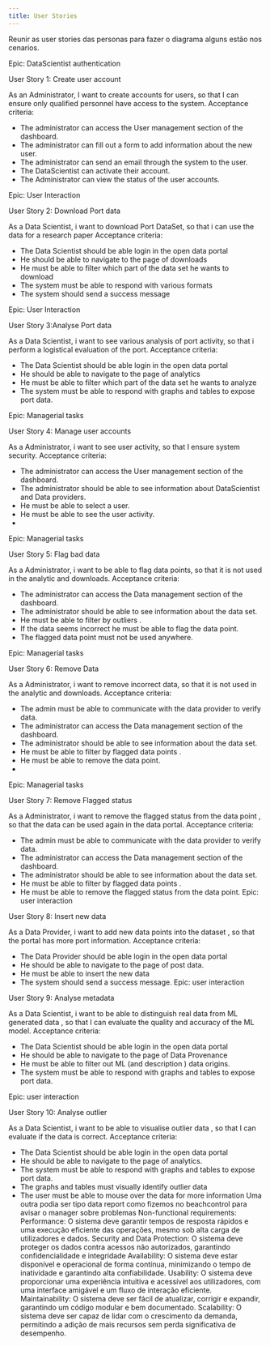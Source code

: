 ```yaml
---
title: User Stories
---
```


Reunir as user stories das personas para fazer o diagrama alguns estão nos
cenarios.

Epic: DataScientist authentication

User Story 1: Create user account

As an Administrator,
I want to create accounts for users,
so that I can ensure only qualified personnel have access to the system.
Acceptance criteria:
- The administrator can access the User management section of the
dashboard.
- The administrator can fill out a form to add information about the new
user.
- The administrator can send an email through the system to the user.
- The DataScientist can activate their account.
- The Administrator can view the status of the user accounts.

Epic: User Interaction

User Story 2: Download Port data

As a Data Scientist,
i want to download Port DataSet,
so that i can use the data for a research paper
Acceptance criteria:
- The Data Scientist should be able login in the open data portal
- He should be able to navigate to the page of downloads
- He must be able to filter which part of the data set he wants to
download
- The system must be able to respond with various formats
- The system should send a success message

Epic: User Interaction

User Story 3:Analyse Port data

As a Data Scientist,
i want to see various analysis of port activity,
so that i perform a logistical evaluation of the port.
Acceptance criteria:
- The Data Scientist should be able login in the open data portal
- He should be able to navigate to the page of analytics
- He must be able to filter which part of the data set he wants to
analyze
- The system must be able to respond with graphs and tables to
expose port data.

Epic: Managerial tasks

User Story 4: Manage user accounts

As a Administrator,
i want to see user activity,
so that I ensure system security.
Acceptance criteria:
- The administrator can access the User management section of
the dashboard.
- The administrator should be able to see information about
DataScientist and Data providers.
- He must be able to select a user.
- He must be able to see the user activity.
-

Epic: Managerial tasks

User Story 5: Flag bad data

As a Administrator,
i want to be able to flag data points,
so that it is not used in the analytic and downloads.
Acceptance criteria:
- The administrator can access the Data management section of
the dashboard.
- The administrator should be able to see information about the
data set.
- He must be able to filter by outliers .
- If the data seems incorrect he must be able to flag the data point.
- The flagged data point must not be used anywhere.

Epic: Managerial tasks

User Story 6: Remove Data

As a Administrator,
i want to remove incorrect data,
so that it is not used in the analytic and downloads.
Acceptance criteria:
- The admin must be able to communicate with the data provider to
verify data.
- The administrator can access the Data management section of
the dashboard.
- The administrator should be able to see information about the
data set.
- He must be able to filter by flagged data points .
- He must be able to remove the data point.
-

Epic: Managerial tasks

User Story 7: Remove Flagged status

As a Administrator,
i want to remove the flagged status from the data point ,
so that the data can be used again in the data portal.
Acceptance criteria:
- The admin must be able to communicate with the data provider to
verify data.
- The administrator can access the Data management section of
the dashboard.
- The administrator should be able to see information about the
data set.
- He must be able to filter by flagged data points .
- He must be able to remove the flagged status from the data point.
Epic: user interaction

User Story 8: Insert new data

As a Data Provider,
i want to add new data points into the dataset ,
so that the portal has more port information.
Acceptance criteria:
- The Data Provider should be able login in the open data portal
- He should be able to navigate to the page of post data.
- He must be able to insert the new data
- The system should send a success message.
Epic: user interaction

User Story 9: Analyse metadata

As a Data Scientist,
i want to be able to distinguish real data from ML generated data ,
so that I can evaluate the quality and accuracy of the ML model.
Acceptance criteria:
- The Data Scientist should be able login in the open data portal
- He should be able to navigate to the page of Data Provenance
- He must be able to filter out ML (and description ) data origins.
- The system must be able to respond with graphs and tables to
expose port data.

Epic: user interaction

User Story 10: Analyse outlier

As a Data Scientist,
i want to be able to visualise outlier data ,
so that I can evaluate if the data is correct.
Acceptance criteria:
- The Data Scientist should be able login in the open data portal
- He should be able to navigate to the page of analytics.
- The system must be able to respond with graphs and tables to
expose port data.
- The graphs and tables must visually identify outlier data
- The user must be able to mouse over the data for more
information
Uma outra podia ser tipo data report como fizemos no beachcontrol
para avisar o manager sobre problemas
Non-functional requirements:
Performance: O sistema deve garantir tempos de resposta rápidos e uma
execução eficiente das operações, mesmo sob alta carga de utilizadores e
dados.
Security and Data Protection: O sistema deve proteger os dados contra
acessos não autorizados, garantindo confidencialidade e integridade
Availability: O sistema deve estar disponível e operacional de forma
contínua, minimizando o tempo de inatividade e garantindo alta
confiabilidade.
Usability: O sistema deve proporcionar uma experiência intuitiva e acessível
aos utilizadores, com uma interface amigável e um fluxo de interação
eficiente.
Maintainability: O sistema deve ser fácil de atualizar, corrigir e expandir,
garantindo um código modular e bem documentado.
Scalability: O sistema deve ser capaz de lidar com o crescimento da
demanda, permitindo a adição de mais recursos sem perda significativa de
desempenho.